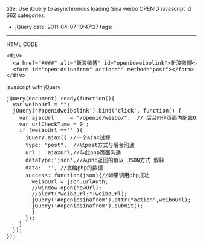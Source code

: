 title: Use jQuery to asynchronous loading Sina weibo OPENID javascript
id: 662
categories:
  - jQuery
date: 2011-04-07 10:47:27
tags:
---

HTML CODE
<pre>&lt;div&gt;
  &lt;a href="####" alt="新浪微博" id="openidweibolink"&gt;新浪微博&lt;/a&gt;
  &lt;form id="openidsinafrom" action="" method="post"&gt;&lt;/form&gt;
&lt;/div&gt;</pre>
javascript with jQuery
<pre>jQuery(document).ready(function(){
  var weiboUrl = "";
  jQuery('#openidweibolink').bind('click', function() {
    var ajaxUrl 	= "/openid/weibo/";  // 后台PHP页面内配置OPENID相关参数，包括KEY值、登录回调页面地址等
    var urlCheckTime = 0 ;
    if (weiboUrl =='' ){
      jQuery.ajax({ //一个Ajax过程
      type: "post",  //以post方式与后台沟通
      url :  ajaxUrl,//与此php页面沟通
      dataType:'json',//从php返回的值以 JSON方式 解释
      data:  '', //发给php的数据
      success: function(json){//如果调用php成功
        weiboUrl = json.urlAuth;
        //window.open(newUrl);
        //alert("weiboUrl:"+weiboUrl);
        jQuery('#openidsinafrom').attr("action",weiboUrl);
        jQuery('#openidsinafrom').submit();
        }
      });
    }
  });
});</pre>